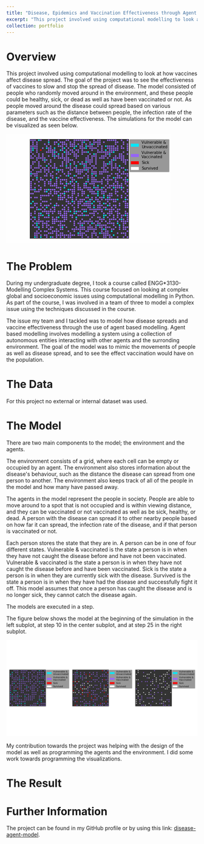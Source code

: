 ```yaml
---
title: "Disease, Epidemics and Vaccination Effectiveness through Agent Based Modelling"
excerpt: "This project involved using computational modelling to look at how vaccines affect disease spread. <br/><img src='/images/standard_disease_spread.gif'>"
collection: portfolio
---
```


Overview
======
This project involved using computational modelling to look at how vaccines affect disease spread. The goal of the
project was to see the effectiveness of vaccines to slow and stop the spread of disease. The model consisted of people
who randomly moved around in the environment, and these people could be healthy, sick, or dead as well as have been 
vaccinated or not. As people moved around the disease could spread based on various parameters such as
the distance between people, the infection rate of the disease, and the vaccine effectiveness. The simulations for
the model can be visualized as seen below.

<img src='/images/standard_disease_spread.gif' class='center'>


The Problem
======
During my undergraduate degree, I took a course called ENGG*3130-Modelling Complex Systems. This course focused on
looking at complex global and socioeconomic issues using computational modelling in Python. As part of the course,
I was involved in a team of three to model a complex issue using the techniques discussed in the course.

The issue my team and I tackled was to model how disease spreads and vaccine effectiveness through the use of 
agent based modelling. Agent based modelling involves modelling a system using a collection of autonomous 
entities interacting with other agents and the surronding environment. 
The goal of the model was to mimic the
movements of people as well as disease spread, and to see the effect vaccination would have on the population. 

The Data 
======
For this project no external or internal dataset was used.

The Model
======
There are two main components to the model; the environment and the agents.

The environment consists of a grid, where each cell can be empty or occupied by an agent. The environment also
stores information about the disease's behaviour, such as the distance the disease can spread from one 
person to another. The environment also keeps track of all of the people in the model and how many have passed away.

The agents in the model represent the people in society. People are able to move around to a spot that
is not occupied and is within viewing distance, and they can be vaccinated or not vaccinated as well as be sick,
healthy, or dead. A person with the disease can spread it to other nearby people based on how far it can spread,
the infection rate of the disease, and if that person is vaccinated or not.

Each person stores the state that they are in. A person can be in one of four different states. 
Vulnerable & vaccinated is the state a person is in when they have not caught the disease before and have
not been vaccinated.
Vulnerable & vaccinated is the state a person is in when they have not caught the disease before and have
been vaccinated. 
Sick is the state a person is in when they are currently sick with the disease.
Survived is the state a person is in when they have had the disease and successfully fight it off. 
This model assumes that once a person has caught the disease and is no longer sick, they cannot catch
the disease again.

The models are executed in a step.


The figure below shows the model at the beginning of the simulation in the left subplot, at step 10 in the center
subplot, and at step 25 in the right subplot.


<img src='/images/model_at_diff_stages.svg' class='center'>


My contribution towards the project was helping with the design of the model as well as programming the agents
and the environment. I did some work towards programming the visualizations.

The Result
======

Further Information
======
The project can be found in my GitHub profile or by using this link: 
[disease-agent-model](https://github.com/szentimh/disease-agent-model).

